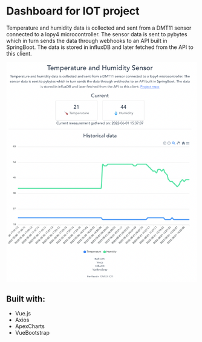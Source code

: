 # Dashboard for IOT project

 Temperature and humidity data is collected and sent from a DMT11 sensor connected to a lopy4 microcontroller. The sensor data is sent to pybytes which in turn sends the data through webhooks to an API built in SpringBoot. The data is stored in influxDB and later fetched from the API to this client. 
 
![dashboard](./img/dashboard.png)

## Built with:

- Vue.js
- Axios
- ApexCharts
- VueBootstrap
